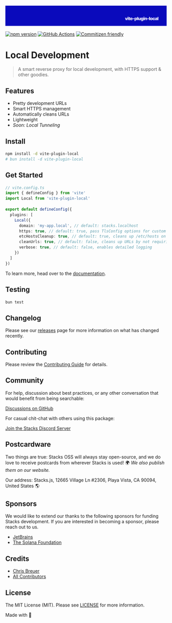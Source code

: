 <p align="center"><img src=".github/art/cover.png" alt="Social Card of this repo"></p>

[![npm version][npm-version-src]][npm-version-href]
[![GitHub Actions][github-actions-src]][github-actions-href]
[![Commitizen friendly](https://img.shields.io/badge/commitizen-friendly-brightgreen.svg)](http://commitizen.github.io/cz-cli/)
<!-- [![npm downloads][npm-downloads-src]][npm-downloads-href] -->
<!-- [![Codecov][codecov-src]][codecov-href] -->

# Local Development

> A smart reverse proxy for local development, with HTTPS support & other goodies.

## Features

- Pretty development URLs
- Smart HTTPS management
- Automatically cleans URLs
- Lightweight
- _Soon: Local Tunneling_

## Install

```bash
npm install -d vite-plugin-local
# bun install -d vite-plugin-local
```

## Get Started

```ts
// vite.config.ts
import { defineConfig } from 'vite'
import Local from 'vite-plugin-local'

export default defineConfig({
  plugins: [
    Local({
      domain: 'my-app.local', // default: stacks.localhost
      https: true, // default: true, pass TlsConfig options for custom certificates
      etcHostsCleanup: true, // default: true, cleans up /etc/hosts on server shutdown
      cleanUrls: true, // default: false, cleans up URLs by not requiring the .html extension
      verbose: true, // default: false, enables detailed logging
    })
  ]
})
```

To learn more, head over to the [documentation](https://docs.stackjs.org/).

## Testing

```bash
bun test
```

## Changelog

Please see our [releases](https://github.com/stacksjs/vite-plugin-local/releases) page for more information on what has changed recently.

## Contributing

Please review the [Contributing Guide](https://github.com/stacksjs/contributing) for details.

## Community

For help, discussion about best practices, or any other conversation that would benefit from being searchable:

[Discussions on GitHub](https://github.com/stacksjs/stacks/discussions)

For casual chit-chat with others using this package:

[Join the Stacks Discord Server](https://discord.gg/stacksjs)

## Postcardware

Two things are true: Stacks OSS will always stay open-source, and we do love to receive postcards from wherever Stacks is used! 🌍 _We also publish them on our website._

Our address: Stacks.js, 12665 Village Ln #2306, Playa Vista, CA 90094, United States 🌎

## Sponsors

We would like to extend our thanks to the following sponsors for funding Stacks development. If you are interested in becoming a sponsor, please reach out to us.

- [JetBrains](https://www.jetbrains.com/)
- [The Solana Foundation](https://solana.com/)

## Credits

- [Chris Breuer](https://github.com/chrisbbreuer)
- [All Contributors](https://github.com/stacksjs/vite-plugin-local/contributors)

## License

The MIT License (MIT). Please see [LICENSE](https://github.com/stacksjs/stacks/tree/main/LICENSE.md) for more information.

Made with 💙

<!-- Badges -->
[npm-version-src]: https://img.shields.io/npm/v/vite-plugin-local?style=flat-square
[npm-version-href]: https://npmjs.com/package/vite-plugin-local
[github-actions-src]: https://img.shields.io/github/actions/workflow/status/stacksjs/vite-plugin-local/ci.yml?style=flat-square&branch=main
[github-actions-href]: https://github.com/stacksjs/vite-plugin-local/actions?query=workflow%3Aci

<!-- [codecov-src]: https://img.shields.io/codecov/c/gh/stacksjs/vite-plugin-local/main?style=flat-square
[codecov-href]: https://codecov.io/gh/stacksjs/vite-plugin-local -->
